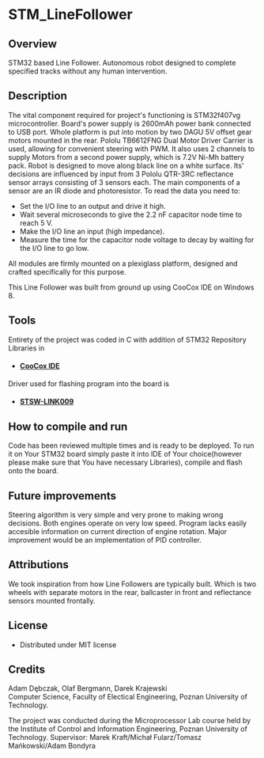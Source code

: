 # STM_LineFollower

## Overview 
STM32 based Line Follower. Autonomous robot designed to complete specified tracks without any human intervention.

## Description 
The vital component required for project's functioning is STM32f407vg microcontroller. Board's power supply is 2600mAh power bank connected to USB port. Whole platform is put into motion by two DAGU 5V offset gear motors mounted in the rear. Pololu TB6612FNG Dual Motor Driver Carrier is used, allowing for convenient steering with PWM. It also uses 2 channels to supply Motors from a second power supply, which is 7.2V Ni-Mh battery pack. Robot is  designed to move along black line on a white surface. Its' decisions are influenced by input from 3 Pololu QTR-3RC reflectance sensor arrays consisting of 3 sensors each. The main components of a sensor are an IR diode and photoresistor. To read the data you need to:
* Set the I/O line to an output and drive it high.
* Wait several microseconds to give the 2.2 nF capacitor node time to reach 5 V.
* Make the I/O line an input (high impedance).
* Measure the time for the capacitor node voltage to decay by waiting for the I/O line to go low.

All modules are firmly mounted on a plexiglass platform, designed and crafted specifically for this purpose.

This Line Follower was built from ground up using CooCox IDE on Windows 8.

## Tools 
Entirety of the project was coded in C with addition of STM32 Repository Libraries in
* #### [CooCox IDE](www.coocox.org/software.html)
Driver used for flashing program into the board is  
* #### [STSW-LINK009](http://www.st.com/content/st_com/en/products/embedded-software/development-tool-software/stsw-link009.html)

## How to compile and run
Code has been reviewed multiple times and is ready to be deployed. To run it on Your STM32 board simply paste it into IDE of Your choice(however please make sure that You have necessary Libraries), compile and flash onto the board.

## Future improvements 
Steering algorithm is very simple and very prone to making wrong decisions.
Both engines operate on very low speed.
Program lacks easily accesible information on current direction of engine rotation.
Major improvement would be an implementation of PID controller.

## Attributions 
We took inspiration from how Line Followers are typically built. Which is two wheels with separate motors in the rear, ballcaster in front and reflectance sensors mounted frontally.

## License
* Distributed under MIT license

## Credits 
Adam Dębczak, Olaf Bergmann, Darek Krajewski  
Computer Science, Faculty of Electical Engineering, Poznan University of Technology.

The project was conducted during the Microprocessor Lab course held by the Institute of Control and Information Engineering, Poznan University of Technology.
Supervisor: Marek Kraft/Michał Fularz/Tomasz Mańkowski/Adam Bondyra
